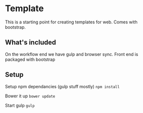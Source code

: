 # Template

This is a starting point for creating templates for web. Comes with bootstrap.

## What's included

On the workflow end we have gulp and browser sync. Front end is packaged with bootstrap

## Setup

Setup npm dependancies (gulp stuff mostly)
``npm install``

Bower it up
``bower update``

Start gulp
``gulp``
